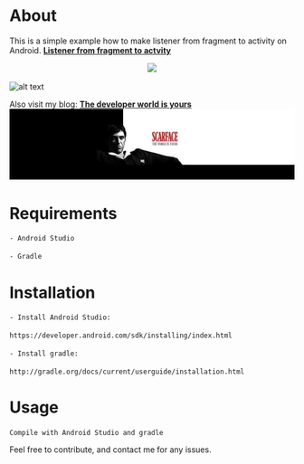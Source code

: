 # About
  This is a simple example how to make listener from fragment to activity on Android. 
  **[Listener from fragment to actvity](http://thedeveloperworldisyours.com/android/listener-from-fragment-to-activity/#sthash.T1vJyXft.dpbs)**
  <p align="center">
 <img src="http://thedeveloperworldisyours.com/wp-content/uploads/ListenerFromFragmentToActivity.png" width="300px" />
</p>
  
  ![alt text](http://thedeveloperworldisyours.com/wp-content/uploads/listenerFragmentToActivityy.gif "gif")
  
  Also visit my blog: **[The developer world is yours](http://thedeveloperworldisyours.com/)**
  <a href="http://thedeveloperworldisyours.com/">
  <img alt="The developer world is yours" src="https://github.com/CabezasGonzalezJavier/AddTextViewButton/blob/master/TheDeveloperWordIsYours.png" />
</a>
# Requirements

    - Android Studio

    - Gradle


# Installation

    - Install Android Studio:

    https://developer.android.com/sdk/installing/index.html

    - Install gradle:

    http://gradle.org/docs/current/userguide/installation.html

# Usage
    Compile with Android Studio and gradle


Feel free to contribute, and contact me for any issues.
